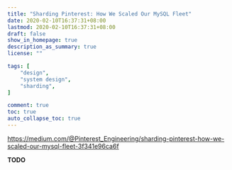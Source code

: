 ```yaml
---
title: "Sharding Pinterest: How We Scaled Our MySQL Fleet"
date: 2020-02-10T16:37:31+08:00
lastmod: 2020-02-10T16:37:31+08:00
draft: false
show_in_homepage: true
description_as_summary: true
license: ""

tags: [
    "design",
    "system design",
    "sharding",
]

comment: true
toc: true
auto_collapse_toc: true
---
```


https://medium.com/@Pinterest_Engineering/sharding-pinterest-how-we-scaled-our-mysql-fleet-3f341e96ca6f

**TODO**